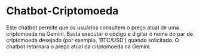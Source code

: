 # Chatbot-Criptomoeda
Este chatbot permite que os usuários consultem o preço atual de uma criptomoeda na Gemini. Basta executar o código e digitar o nome do par de criptomoeda desejado (por exemplo, 'BTC/USD') quando solicitado. O chatbot retornará o preço atual da criptomoeda na Gemini.
